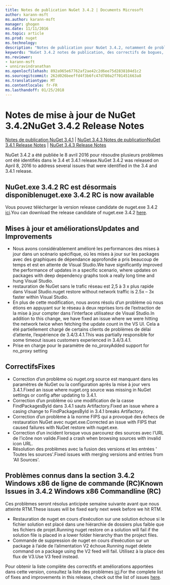 ```yaml
---
title: Notes de publication NuGet 3.4.2 | Documents Microsoft
author: karann-msft
ms.author: karann-msft
manager: ghogen
ms.date: 11/11/2016
ms.topic: article
ms.prod: nuget
ms.technology: 
description: "Notes de publication pour NuGet 3.4.2, notamment de problèmes connus, des correctifs de bogues, les fonctionnalités ajoutées et dcr."
keywords: "NuGet 3.4.2 notes de publication, des correctifs de bogues, problèmes connus, ajouté des fonctionnalités, DCR"
ms.reviewer:
- karann-msft
- unniravindranathan
ms.openlocfilehash: 892a965e67762af2ae42c2d6ee75d2838104d1c2
ms.sourcegitcommit: 262d026beeffd4f3b6fc47d780a2f701451663a8
ms.translationtype: MT
ms.contentlocale: fr-FR
ms.lasthandoff: 01/25/2018
---
```

# <a name="nuget-342-release-notes"></a><span data-ttu-id="3abee-104">Notes de mise à jour de NuGet 3.4.2</span><span class="sxs-lookup"><span data-stu-id="3abee-104">NuGet 3.4.2 Release Notes</span></span>

<span data-ttu-id="3abee-105">[Notes de publication NuGet 3.4.1](../release-notes/nuget-3.4.1.md) | [NuGet 3.4.3 Notes de publication](../release-notes/nuget-3.4.3.md)</span><span class="sxs-lookup"><span data-stu-id="3abee-105">[NuGet 3.4.1 Release Notes](../release-notes/nuget-3.4.1.md) | [NuGet 3.4.3 Release Notes](../release-notes/nuget-3.4.3.md)</span></span>

<span data-ttu-id="3abee-106">NuGet 3.4.2 a été publiée le 8 avril 2016 pour résoudre plusieurs problèmes ont été identifiés dans le 3.4 et 3.4.1 release.</span><span class="sxs-lookup"><span data-stu-id="3abee-106">NuGet 3.4.2 was released on April 8, 2016 to address several issues that were identified in the 3.4 and 3.4.1 release.</span></span>

## <a name="nugetexe-342-rc-is-now-available"></a><span data-ttu-id="3abee-107">NuGet.exe 3.4.2 RC est désormais disponible</span><span class="sxs-lookup"><span data-stu-id="3abee-107">nuget.exe 3.4.2 RC is now available</span></span>

<span data-ttu-id="3abee-108">Vous pouvez télécharger la version release candidate de nuget.exe 3.4.2 [ici](https://dist.nuget.org/index.html).</span><span class="sxs-lookup"><span data-stu-id="3abee-108">You can download the release candidate of nuget.exe 3.4.2 [here](https://dist.nuget.org/index.html).</span></span>

## <a name="updates-and-improvements"></a><span data-ttu-id="3abee-109">Mises à jour et améliorations</span><span class="sxs-lookup"><span data-stu-id="3abee-109">Updates and Improvements</span></span>

* <span data-ttu-id="3abee-110">Nous avons considérablement amélioré les performances des mises à jour dans un scénario spécifique, où les mises à jour sur les packages avec des graphiques de dépendance approfondie a pris beaucoup de temps et est en attente de Visual Studio.</span><span class="sxs-lookup"><span data-stu-id="3abee-110">We have significantly improved the performance of updates in a specific scenario, where updates on packages with deep dependency graphs took a really long time and hung Visual Studio.</span></span>
* <span data-ttu-id="3abee-111">restauration de NuGet sans le trafic réseau est 2,5 à 3 x plus rapide dans Visual Studio.</span><span class="sxs-lookup"><span data-stu-id="3abee-111">nuget restore without network traffic is 2.5x – 3x faster within Visual Studio.</span></span>
* <span data-ttu-id="3abee-112">En plus de cette modification, nous avons résolu d’un problème où nous étions en appuyant sur le réseau à deux reprises lors de l’extraction de la mise à jour compter dans l’interface utilisateur de Visual Studio.</span><span class="sxs-lookup"><span data-stu-id="3abee-112">In addition to this change, we have fixed an issue where we were hitting the network twice when fetching the update count in the VS UI.</span></span> <span data-ttu-id="3abee-113">Cela a été partiellement chargé de certains clients de problèmes de délai d’attente, l’expérience de 3.4/3.4.1.</span><span class="sxs-lookup"><span data-stu-id="3abee-113">This was partially responsible for some timeout issues customers experienced in 3.4/3.4.1.</span></span>
* <span data-ttu-id="3abee-114">Prise en charge pour le paramètre de no_proxy</span><span class="sxs-lookup"><span data-stu-id="3abee-114">Added support for no_proxy setting</span></span>

## <a name="fixes"></a><span data-ttu-id="3abee-115">Correctifs</span><span class="sxs-lookup"><span data-stu-id="3abee-115">Fixes</span></span>

* <span data-ttu-id="3abee-116">Correction d’un problème où nuget.org source est manquant dans les paramètres de NuGet ou la configuration après la mise à jour vers 3.4.1.</span><span class="sxs-lookup"><span data-stu-id="3abee-116">Fixed an issue where nuget.org source was missing in NuGet settings or config after updating to 3.4.1.</span></span>
* <span data-ttu-id="3abee-117">Correction d’un problème où une modification de la casse FindPackagesById dans 3.4.1 sauts Artifactory.</span><span class="sxs-lookup"><span data-stu-id="3abee-117">Fixed an issue where a casing change to FindPackagesById in 3.4.1 breaks Artifactory.</span></span>
* <span data-ttu-id="3abee-118">Correction d’un problème à la norme FIPS qui a provoqué des échecs de restauration NuGet avec nuget.exe.</span><span class="sxs-lookup"><span data-stu-id="3abee-118">Corrected an issue with FIPS that caused failures with NuGet restore with nuget.exe.</span></span>
* <span data-ttu-id="3abee-119">Correction d’un incident lorsque vous parcourez des sources avec l’URL de l’icône non valide.</span><span class="sxs-lookup"><span data-stu-id="3abee-119">Fixed a crash when browsing sources with invalid icon URL.</span></span>
* <span data-ttu-id="3abee-120">Résolution des problèmes avec la fusion des versions et les entrées ' Toutes les sources'.</span><span class="sxs-lookup"><span data-stu-id="3abee-120">Fixed issues with merging versions and entries from 'All Sources'.</span></span>

## <a name="known-issues-in-342-windows-x86-commandline-rc"></a><span data-ttu-id="3abee-121">Problèmes connus dans la section 3.4.2 Windows x86 de ligne de commande (RC)</span><span class="sxs-lookup"><span data-stu-id="3abee-121">Known Issues in 3.4.2 Windows x86 Commandline (RC)</span></span>

<span data-ttu-id="3abee-122">Ces problèmes seront résolus anticipée semaine suivante avant que nous atteinte RTM.</span><span class="sxs-lookup"><span data-stu-id="3abee-122">These issues will be fixed early next week before we hit RTM.</span></span>

*  <span data-ttu-id="3abee-123">Restauration de nuget en cours d’exécution sur une solution échoue si le fichier solution est placé dans une hiérarchie de dossiers plus faible que les fichiers de projet.</span><span class="sxs-lookup"><span data-stu-id="3abee-123">Running nuget restore on a solution will fail if the solution file is placed in a lower folder hierarchy than the project files.</span></span>
*  <span data-ttu-id="3abee-124">Commande de suppression de nuget en cours d’exécution sur un package à l’aide de l’alimentation V2 échoue.</span><span class="sxs-lookup"><span data-stu-id="3abee-124">Running nuget delete command on a package using the V2 feed will fail.</span></span> <span data-ttu-id="3abee-125">Utilisez à la place des flux de V3.</span><span class="sxs-lookup"><span data-stu-id="3abee-125">Use V3 feed instead.</span></span>


<span data-ttu-id="3abee-126">Pour obtenir la liste complète des correctifs et améliorations apportées dans cette version, consultez la liste des problèmes [ici](https://github.com/NuGet/Home/issues?utf8=%E2%9C%93&q=is%3Aissue+milestone%3A3.4.2++is%3Aclosed+).</span><span class="sxs-lookup"><span data-stu-id="3abee-126">For the complete list of fixes and improvements in this release, check out the list of issues [here](https://github.com/NuGet/Home/issues?utf8=%E2%9C%93&q=is%3Aissue+milestone%3A3.4.2++is%3Aclosed+).</span></span>